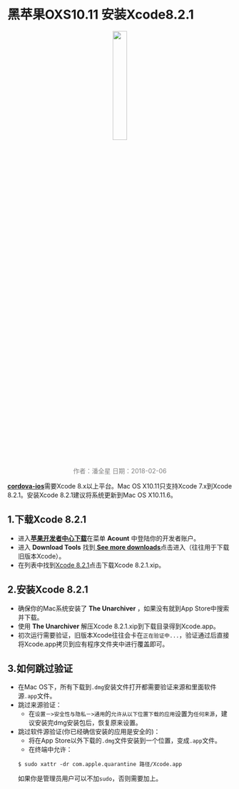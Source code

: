 # 黑苹果OXS10.11 安装Xcode8.2.1

<center>
<img src="https://avatars1.githubusercontent.com/u/16749698?s=460&v=4" width="25%" height="25%"/>
<br/>
<font color="Gray">作者：潘全星   日期：2018-02-06</font>
</center>

[**cordova-ios**](https://www.npmjs.com/package/cordova-ios)需要Xcode 8.x以上平台。Mac OS X10.11只支持Xcode  7.x到Xcode 8.2.1。安装Xcode 8.2.1建议将系统更新到Mac OS X10.11.6。

## 1.下载Xcode 8.2.1
* 进入[**苹果开发者中心下载**](https://developer.apple.com/)在菜单 **Acount** 中登陆你的开发者账户。
* 进入 **Download Tools** 找到[ **See more downloads**](https://developer.apple.com/download/more/)点击进入（往往用于下载旧版本Xcode）。
* 在列表中找到[Xcode 8.2.1](https://download.developer.apple.com/Developer_Tools/Xcode_8.2.1/Xcode_8.2.1.xip)点击下载Xcode 8.2.1.xip。

## 2.安装Xcode 8.2.1
* 确保你的Mac系统安装了 **The Unarchiver** ，如果没有就到App Store中搜索并下载。
* 使用 **The Unarchiver** 解压Xcode 8.2.1.xip到下载目录得到Xcode.app。
* 初次运行需要验证，旧版本Xcode往往会卡在`正在验证中...`，验证通过后直接将Xcode.app拷贝到应有程序文件夹中进行覆盖即可。

## 3.如何跳过验证
* 在Mac OS下，所有下载到`.dmg`安装文件打开都需要验证来源和里面软件源`.app`文件。
* 跳过来源验证：
	- 在`设置－>安全性与隐私－>通用`的`允许从以下位置下载的应用`设置为`任何来源`，建议安装完dmg安装包后，恢复原来设置。
* 跳过软件源验证(你已经确信安装的应用是安全的)：
	- 将在App Store以外下载的`.dmg`文件安装到一个位置，变成`.app`文件。
	- 在终端中允许：
	```
	$ sudo xattr -dr com.apple.quarantine 路径/Xcode.app
	```
	如果你是管理员用户可以不加`sudo`，否则需要加上。